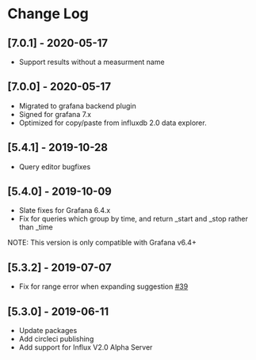 # Change Log


## [7.0.1] - 2020-05-17

- Support results without a measurment name


## [7.0.0] - 2020-05-17

- Migrated to grafana backend plugin
- Signed for grafana 7.x
- Optimized for copy/paste from influxdb 2.0 data explorer.


## [5.4.1] - 2019-10-28

- Query editor bugfixes

## [5.4.0] - 2019-10-09

- Slate fixes for Grafana 6.4.x
- Fix for queries which group by time, and return _start and _stop rather than _time

NOTE: This version is only compatible with Grafana v6.4+

## [5.3.2] - 2019-07-07

- Fix for range error when expanding suggestion [#39](https://github.com/grafana/influxdb-flux-datasource/pull/39)

## [5.3.0] - 2019-06-11

- Update packages
- Add circleci publishing
- Add support for Influx V2.0 Alpha Server
